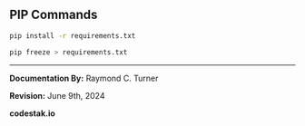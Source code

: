 ## PIP Commands

```sh
pip install -r requirements.txt
```
```sh
pip freeze > requirements.txt
```



---

**Documentation By:** Raymond C. Turner

**Revision:** June 9th, 2024


**codestak.io**